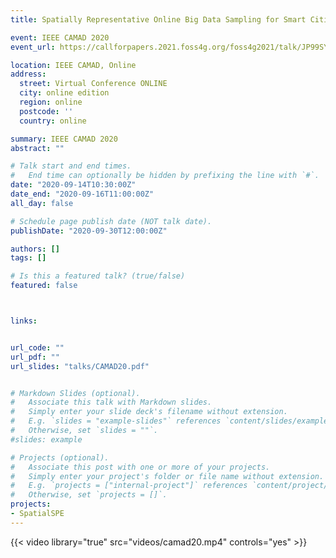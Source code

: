 ```yaml
---
title: Spatially Representative Online Big Data Sampling for Smart Cities

event: IEEE CAMAD 2020
event_url: https://callforpapers.2021.foss4g.org/foss4g2021/talk/JP99SY/index.html

location: IEEE CAMAD, Online 
address:
  street: Virtual Conference ONLINE
  city: online edition
  region: online
  postcode: ''
  country: online

summary: IEEE CAMAD 2020
abstract: ""

# Talk start and end times.
#   End time can optionally be hidden by prefixing the line with `#`.
date: "2020-09-14T10:30:00Z"
date_end: "2020-09-16T11:00:00Z"
all_day: false

# Schedule page publish date (NOT talk date).
publishDate: "2020-09-30T12:00:00Z"

authors: []
tags: []

# Is this a featured talk? (true/false)
featured: false



links:


url_code: ""
url_pdf: ""
url_slides: "talks/CAMAD20.pdf"


# Markdown Slides (optional).
#   Associate this talk with Markdown slides.
#   Simply enter your slide deck's filename without extension.
#   E.g. `slides = "example-slides"` references `content/slides/example-slides.md`.
#   Otherwise, set `slides = ""`.
#slides: example

# Projects (optional).
#   Associate this post with one or more of your projects.
#   Simply enter your project's folder or file name without extension.
#   E.g. `projects = ["internal-project"]` references `content/project/deep-learning/index.md`.
#   Otherwise, set `projects = []`.
projects:
- SpatialSPE
---
```


{{< video library="true" src="videos/camad20.mp4" controls="yes" >}}


